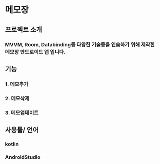 # 메모장


## 프로젝트 소개
### MVVM, Room, Databinding등 다양한 기술등을 연습하기 위해 제작한 메모장 안드로이드 앱 입니다.


## 기능
### 1. 메모추가
### 2. 메모삭제
### 3. 메모업데이트


## 사용툴/ 언어
### kotlin
### AndroidStudio
